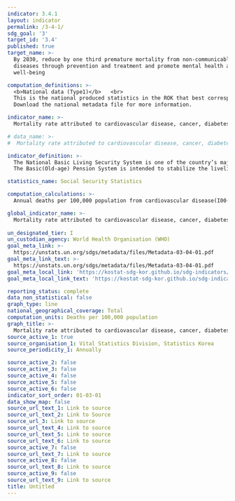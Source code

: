 ```yaml
---
indicator: 3.4.1
layout: indicator
permalink: /3-4-1/
sdg_goal: '3'
target_id: '3.4'
published: true
target_name: >-
  By 2030, reduce by one third premature mortality from non-communicable
  diseases through prevention and treatment and promote mental health and
  well-being

computation_definitions: >-
  <b>National data (Type1)</b>   <br>
  This is the national produced statistics in the ROK that best corresponds to the definition of UN SDGs indicators. <br>
  Download the national metadata file for more information.

indicator_name: >-
  Mortality rate attributed to cardiovascular disease, cancer, diabetes or chronic respiratory disease

# data_name: >-
#  Mortality rate attributed to cardiovascular disease, cancer, diabetes or chronic respiratory disease

indicator_definition: >-
  The National Basic Living Security System is one of the country’s major public assistance system where provides the costs of living, residence, medicine, and/or education to the recipients who meet benefit-specific criteria(Livelihood Benefits, Medical Benefits, Residential Benefits, and Educational Benefits) depending on the recipient household’s characteristics and circumstances. <br>
  The Basic(Old-age) Pension System is intended to stabilize the livelihood of the elderly and promote welfare by providing low-income elderly people with a certain amount of monthly benefits in cash. The previous Basic(Old-age) Pension System was replaced by the current system in July 2014, under which 70% of elderly population (aged 65 or older) receive Basic Pension benefits.

statistics_name: Social Security Statistics

computation_calculations: >-
  Annual deaths per 100,000 population from cardiovascular disease(I00-I09), cancer(C00-C97), diabetes(E10-E14), or chronic respiratory disease(J00-J06, J30-J98)

global_indicator_name: >-
  Mortality rate attributed to cardiovascular disease, cancer, diabetes or chronic respiratory disease
  
un_designated_tier: I
un_custodian_agency: World Health Organisation (WHO)
goal_meta_link: >-
  https://unstats.un.org/sdgs/metadata/files/Metadata-03-04-01.pdf   
goal_meta_link_text: >-
  https://unstats.un.org/sdgs/metadata/files/Metadata-03-04-01.pdf   
goal_meta_local_link: 'https://kostat-sdg-kor.github.io/sdg-indicators/public/data/Metadata-03-04-01_ENG.pdf'
goal_meta_local_link_text: 'https://kostat-sdg-kor.github.io/sdg-indicators/public/data/Metadata-03-04-01_ENG.pdf'

reporting_status: complete
data_non_statistical: false
graph_type: line
national_geographical_coverage: Total
computation_units: Deaths per 100,000 population
graph_title: >-
  Mortality rate attributed to cardiovascular disease, cancer, diabetes or chronic respiratory disease
source_active_1: true
source_organisation_1: Vital Statistics Division, Statistics Korea
source_periodicity_1: Annually 

source_active_2: false
source_active_3: false
source_active_4: false
source_active_5: false
source_active_6: false
indicator_sort_order: 01-03-01
data_show_map: false
source_url_text_1: Link to source
source_url_text_2: Link to Source
source_url_3: Link to source
source_url_text_4: Link to source
source_url_text_5: Link to source
source_url_text_6: Link to source
source_active_7: false
source_url_text_7: Link to source
source_active_8: false
source_url_text_8: Link to source
source_active_9: false
source_url_text_9: Link to source
title: Untitled
---
```

